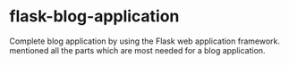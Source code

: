 # flask-blog-application
Complete blog application by using the Flask web application framework. mentioned all the parts which are most needed for a blog application.
